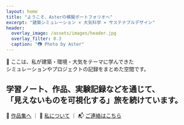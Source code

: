 ```yaml
---
layout: home
title: "ようこそ、Asterの模擬ポートフォリオへ"
excerpt: "建築シミュレーション × 大気科学 × サステナブルデザイン"
header:
  overlay_image: /assets/images/header.jpg
  overlay_filter: 0.3
  caption: "📷 Photo by Aster"
---
```


🌱 ここは、私が建築・環境・大気をテーマに学んできた  
シミュレーションやプロジェクトの記録をまとめた空間です。

学習ノート、作品、実験記録などを通じて、  
「見えないものを可視化する」旅を続けています。
---

📁 [作品集へ](/portfolio/) ｜ 💼 [私について](/about/) ｜ 📬 [ご連絡はこちら](/contact/)

